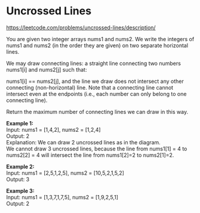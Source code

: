 # Uncrossed Lines
https://leetcode.com/problems/uncrossed-lines/description/

You are given two integer arrays nums1 and nums2. We write the integers of nums1 and nums2 (in the order they are given) on two separate horizontal lines.

We may draw connecting lines: a straight line connecting two numbers nums1[i] and nums2[j] such that:

nums1[i] == nums2[j], and
the line we draw does not intersect any other connecting (non-horizontal) line.
Note that a connecting line cannot intersect even at the endpoints (i.e., each number can only belong to one connecting line).

Return the maximum number of connecting lines we can draw in this way.

<b>Example 1:</b>\
Input: nums1 = [1,4,2], nums2 = [1,2,4]\
Output: 2\
Explanation: We can draw 2 uncrossed lines as in the diagram.\
We cannot draw 3 uncrossed lines, because the line from nums1[1] = 4 to nums2[2] = 4 will intersect the line from nums1[2]=2 to nums2[1]=2.

<b>Example 2:</b>\
Input: nums1 = [2,5,1,2,5], nums2 = [10,5,2,1,5,2]\
Output: 3

<b>Example 3:</b>\
Input: nums1 = [1,3,7,1,7,5], nums2 = [1,9,2,5,1]\
Output: 2